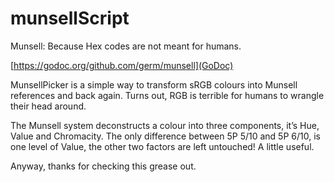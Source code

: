 # munsellScript
Munsell: Because Hex codes are not meant for humans.

[https://godoc.org/github.com/germ/munsell](GoDoc)

MunsellPicker is a simple way to transform sRGB colours into Munsell references and back again. Turns out, RGB is terrible for humans to wrangle their head around.

The Munsell system deconstructs a colour into three components, it’s Hue, Value and Chromacity. The only difference between 5P 5/10 and 5P 6/10, is one level of Value, the other two factors are left untouched! A little useful.

Anyway, thanks for checking this grease out.
